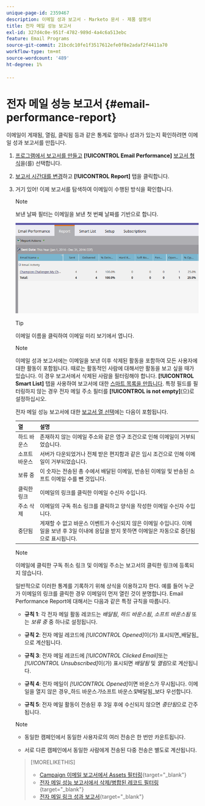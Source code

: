 ```yaml
---
unique-page-id: 2359467
description: 이메일 성과 보고서 - Marketo 문서 - 제품 설명서
title: 전자 메일 성능 보고서
exl-id: 327d4c0e-951f-4782-989d-4a4c6a513ebc
feature: Email Programs
source-git-commit: 21bcdc10fe1f3517612efe0f8e2adaf2f4411a70
workflow-type: tm+mt
source-wordcount: '489'
ht-degree: 1%

---
```


# 전자 메일 성능 보고서 {#email-performance-report}

이메일이 게재됨, 열림, 클릭됨 등과 같은 통계로 얼마나 성과가 있는지 확인하려면 이메일 성과 보고서를 만듭니다.

1. [프로그램에서 보고서를 만들고](/help/marketo/product-docs/reporting/basic-reporting/creating-reports/create-a-report-in-a-program.md) **[!UICONTROL Email Performance]** [보고서 형식](/help/marketo/product-docs/reporting/basic-reporting/report-types/report-type-overview.md)을(를) 선택합니다.
1. [보고서 시간대를 변경](/help/marketo/product-docs/reporting/basic-reporting/editing-reports/change-a-report-time-frame.md)하고 **[!UICONTROL Report]** 탭을 클릭합니다.
1. 거기 있어! 이제 보고서를 탐색하여 이메일이 수행된 방식을 확인합니다.

   >[!NOTE]
   >
   >보낸 날짜 필터는 이메일을 보낸 첫 번째 날짜를 기반으로 합니다.

   ![](assets/email-performance-report.png)

   >[!TIP]
   >
   >이메일 이름을 클릭하여 이메일 미리 보기에서 엽니다.

   >[!NOTE]
   >
   >이메일 성과 보고서에는 이메일을 보낸 이후 삭제된 활동을 포함하여 모든 사용자에 대한 활동이 포함됩니다. 때로는 활동적인 사람에 대해서만 활동을 보고 싶을 때가 있습니다. 이 경우 보고서에서 삭제된 사람을 필터링해야 합니다. **[!UICONTROL Smart List]** 탭을 사용하여 보고서에 대한 [스마트 목록을 만듭니다](/help/marketo/product-docs/core-marketo-concepts/smart-lists-and-static-lists/creating-a-smart-list/create-a-smart-list.md). 특정 필드를 필터링하지 않는 경우 전자 메일 주소 필터를 **[!UICONTROL is not empty]**(으)로 설정하십시오.

   전자 메일 성능 보고서에 대한 [보고서 열 선택](/help/marketo/product-docs/reporting/basic-reporting/editing-reports/select-report-columns.md)에는 다음이 포함됩니다.

   <table><thead>

<tr>
    <th>열</th>
    <th>설명</th>
  </tr></thead>
<tbody>
  <tr>
    <td>하드 바운스</td>
    <td>존재하지 않는 이메일 주소와 같은 영구 조건으로 인해 이메일이 거부되었습니다.</td>
  </tr>
  <tr>
    <td>소프트 바운스</td>
    <td>서버가 다운되었거나 전체 받은 편지함과 같은 임시 조건으로 인해 이메일이 거부되었습니다.</td>
  </tr>
  <tr>
    <td>보류 중</td>
    <td>이 숫자는 전송된 총 수에서 배달된 이메일, 반송된 이메일 및 반송된 소프트 이메일 수를 뺀 것입니다.</td>
  </tr>
  <tr>
    <td>클릭한 링크</td>
    <td>이메일의 링크를 클릭한 이메일 수신자 수입니다.</td>
  </tr>
  <tr>
    <td>주소 삭제</td>
    <td>이메일의 구독 취소 링크를 클릭하고 양식을 작성한 이메일 수신자 수입니다.</td>
  </tr>
  <tr>
    <td>중단됨</td>
    <td>게재할 수 없고 바운스 이벤트가 수신되지 않은 이메일 수입니다. 이메일을 보낸 후 3일 이내에 응답을 받지 못하면 이메일은 자동으로 중단됨으로 표시됩니다.</td>
  </tr>
</tbody></table>

>[!NOTE]
>
>이메일에 클릭한 구독 취소 링크 및 이메일 주소는 보고서의 클릭한 링크에 등록되지 않습니다.

일반적으로 이러한 통계를 기록하기 위해 상식을 이용하고자 한다. 예를 들어 누군가 이메일의 링크를 클릭한 경우 이메일이 먼저 열린 것이 분명합니다. Email Performance Report에 대해서는 다음과 같은 특정 규칙을 따릅니다.

* **규칙 1**: 각 전자 메일 활동 레코드는 _배달됨_, _하드 바운스됨_, _소프트 바운스됨_ 또는 _보류 중_ 중 하나로 설정됩니다.

* **규칙 2**: 전자 메일 레코드에 _[!UICONTROL Opened]_&#x200B;이(가) 표시되면_&#x200B;배달됨&#x200B;_으로 계산됩니다.

* **규칙 3**: 전자 메일 레코드에 _[!UICONTROL Clicked Email]_&#x200B;또는&#x200B;_[!UICONTROL Unsubscribed]_&#x200B;이(가) 표시되면 _배달됨_ 및 _열림_&#x200B;으로 계산됩니다.

* **규칙 4**: 전자 메일이 _[!UICONTROL Opened]_&#x200B;이면 바운스가 무시됩니다. 이메일을 열지 않은 경우_&#x200B;하드 바운스&#x200B;_가_&#x200B;소프트 바운스&#x200B;_및_&#x200B;배달됨&#x200B;_보다 우선합니다.

* **규칙 5**: 전자 메일 활동이 전송된 후 3일 후에 수신되지 않으면 _중단됨_&#x200B;으로 간주됩니다.

>[!NOTE]
>
>* 동일한 캠페인에서 동일한 사용자로의 여러 전송은 한 번만 카운트됩니다.
>
>* 서로 다른 캠페인에서 동일한 사람에게 전송된 다중 전송은 별도로 계산됩니다.

>[!MORELIKETHIS]
>
>* [Campaign 이메일 보고서에서 Assets 필터링](/help/marketo/product-docs/reporting/basic-reporting/report-activity/filter-assets-in-a-campaign-email-reports.md){target="_blank"}
>* [전자 메일 성능 보고서에서 삭제/병합된 레코드 필터링](/help/marketo/product-docs/reporting/basic-reporting/report-activity/filter-deleted-merged-records-email-performance-report.md){target="_blank"}
>* [전자 메일 링크 성과 보고서](/help/marketo/product-docs/email-marketing/email-programs/email-program-data/email-link-performance-report.md){target="_blank"}
